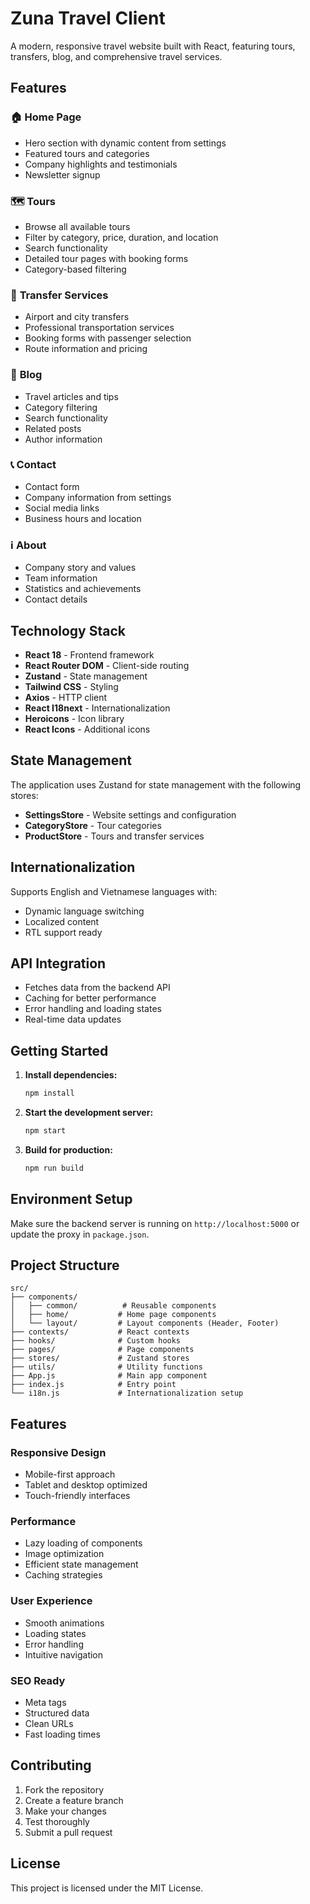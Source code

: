 # Zuna Travel Client

A modern, responsive travel website built with React, featuring tours, transfers, blog, and comprehensive travel services.

## Features

### 🏠 **Home Page**

- Hero section with dynamic content from settings
- Featured tours and categories
- Company highlights and testimonials
- Newsletter signup

### 🗺️ **Tours**

- Browse all available tours
- Filter by category, price, duration, and location
- Search functionality
- Detailed tour pages with booking forms
- Category-based filtering

### 🚗 **Transfer Services**

- Airport and city transfers
- Professional transportation services
- Booking forms with passenger selection
- Route information and pricing

### 📝 **Blog**

- Travel articles and tips
- Category filtering
- Search functionality
- Related posts
- Author information

### 📞 **Contact**

- Contact form
- Company information from settings
- Social media links
- Business hours and location

### ℹ️ **About**

- Company story and values
- Team information
- Statistics and achievements
- Contact details

## Technology Stack

- **React 18** - Frontend framework
- **React Router DOM** - Client-side routing
- **Zustand** - State management
- **Tailwind CSS** - Styling
- **Axios** - HTTP client
- **React I18next** - Internationalization
- **Heroicons** - Icon library
- **React Icons** - Additional icons

## State Management

The application uses Zustand for state management with the following stores:

- **SettingsStore** - Website settings and configuration
- **CategoryStore** - Tour categories
- **ProductStore** - Tours and transfer services

## Internationalization

Supports English and Vietnamese languages with:

- Dynamic language switching
- Localized content
- RTL support ready

## API Integration

- Fetches data from the backend API
- Caching for better performance
- Error handling and loading states
- Real-time data updates

## Getting Started

1. **Install dependencies:**

   ```bash
   npm install
   ```

2. **Start the development server:**

   ```bash
   npm start
   ```

3. **Build for production:**
   ```bash
   npm run build
   ```

## Environment Setup

Make sure the backend server is running on `http://localhost:5000` or update the proxy in `package.json`.

## Project Structure

```
src/
├── components/
│   ├── common/          # Reusable components
│   ├── home/           # Home page components
│   └── layout/         # Layout components (Header, Footer)
├── contexts/           # React contexts
├── hooks/              # Custom hooks
├── pages/              # Page components
├── stores/             # Zustand stores
├── utils/              # Utility functions
├── App.js              # Main app component
├── index.js            # Entry point
└── i18n.js             # Internationalization setup
```

## Features

### Responsive Design

- Mobile-first approach
- Tablet and desktop optimized
- Touch-friendly interfaces

### Performance

- Lazy loading of components
- Image optimization
- Efficient state management
- Caching strategies

### User Experience

- Smooth animations
- Loading states
- Error handling
- Intuitive navigation

### SEO Ready

- Meta tags
- Structured data
- Clean URLs
- Fast loading times

## Contributing

1. Fork the repository
2. Create a feature branch
3. Make your changes
4. Test thoroughly
5. Submit a pull request

## License

This project is licensed under the MIT License.











